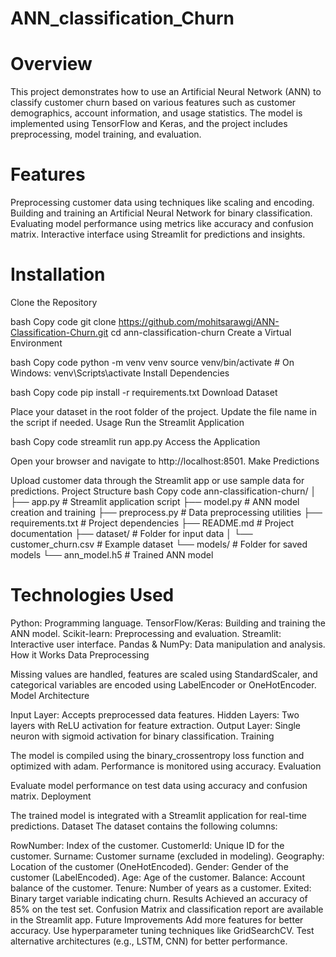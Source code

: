 # ANN_classification_Churn


# Overview
This project demonstrates how to use an Artificial Neural Network (ANN) to classify customer churn based on various features such as customer demographics, account information, and usage statistics. The model is implemented using TensorFlow and Keras, and the project includes preprocessing, model training, and evaluation.

# Features
Preprocessing customer data using techniques like scaling and encoding.
Building and training an Artificial Neural Network for binary classification.
Evaluating model performance using metrics like accuracy and confusion matrix.
Interactive interface using Streamlit for predictions and insights.


# Installation

Clone the Repository

bash
Copy code
git clone https://github.com/mohitsarawgi/ANN-Classification-Churn.git
cd ann-classification-churn
Create a Virtual Environment

bash
Copy code
python -m venv venv
source venv/bin/activate  # On Windows: venv\Scripts\activate
Install Dependencies

bash
Copy code
pip install -r requirements.txt
Download Dataset

Place your dataset in the root folder of the project. Update the file name in the script if needed.
Usage
Run the Streamlit Application

bash
Copy code
streamlit run app.py
Access the Application

Open your browser and navigate to http://localhost:8501.
Make Predictions

Upload customer data through the Streamlit app or use sample data for predictions.
Project Structure
bash
Copy code
ann-classification-churn/
│
├── app.py                     # Streamlit application script
├── model.py                   # ANN model creation and training
├── preprocess.py              # Data preprocessing utilities
├── requirements.txt           # Project dependencies
├── README.md                  # Project documentation
├── dataset/                   # Folder for input data
│   └── customer_churn.csv     # Example dataset
└── models/                    # Folder for saved models
    └── ann_model.h5           # Trained ANN model


# Technologies Used
Python: Programming language.
TensorFlow/Keras: Building and training the ANN model.
Scikit-learn: Preprocessing and evaluation.
Streamlit: Interactive user interface.
Pandas & NumPy: Data manipulation and analysis.
How it Works
Data Preprocessing

Missing values are handled, features are scaled using StandardScaler, and categorical variables are encoded using LabelEncoder or OneHotEncoder.
Model Architecture

Input Layer: Accepts preprocessed data features.
Hidden Layers: Two layers with ReLU activation for feature extraction.
Output Layer: Single neuron with sigmoid activation for binary classification.
Training

The model is compiled using the binary_crossentropy loss function and optimized with adam.
Performance is monitored using accuracy.
Evaluation

Evaluate model performance on test data using accuracy and confusion matrix.
Deployment

The trained model is integrated with a Streamlit application for real-time predictions.
Dataset
The dataset contains the following columns:

RowNumber: Index of the customer.
CustomerId: Unique ID for the customer.
Surname: Customer surname (excluded in modeling).
Geography: Location of the customer (OneHotEncoded).
Gender: Gender of the customer (LabelEncoded).
Age: Age of the customer.
Balance: Account balance of the customer.
Tenure: Number of years as a customer.
Exited: Binary target variable indicating churn.
Results
Achieved an accuracy of 85% on the test set.
Confusion Matrix and classification report are available in the Streamlit app.
Future Improvements
Add more features for better accuracy.
Use hyperparameter tuning techniques like GridSearchCV.
Test alternative architectures (e.g., LSTM, CNN) for better performance.
